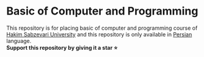 # Basic of Computer and Programming

This repository is for placing basic of computer and programming course of <a href='https://www.hsu.ac.ir/'>Hakim Sabzevari University</a> and this repository is only available in
<a href='https://en.wikipedia.org/wiki/Persian_language'>Persian</a>
language.
<br>
**Support this repository by giving it a star ⭐**
